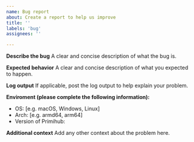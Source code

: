 ```yaml
---
name: Bug report
about: Create a report to help us improve
title: ''
labels: 'bug'
assignees: ''

---
```


**Describe the bug**
A clear and concise description of what the bug is.

**Expected behavior**
A clear and concise description of what you expected to happen.

**Log output**
If applicable, post the log output to help explain your problem.

**Enviroment (please complete the following information):**
 - OS: [e.g. macOS, Windows, Linux]
 - Arch: [e.g. armd64, arm64]
 - Version of Primihub:

**Additional context**
Add any other context about the problem here.